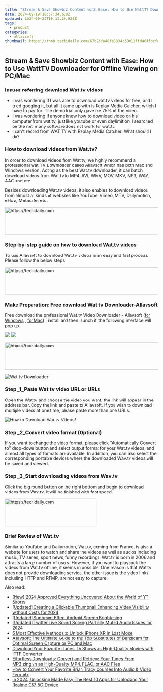 ```yaml
---
title: "Stream & Save Showbiz Content with Ease: How to Use WattTV Downloader for Offline Viewing on PC/Mac"
date: 2024-09-19T18:37:34.620Z
updated: 2024-09-25T19:13:29.928Z
tags:
  - product
categories:
  - allavsoft
thumbnail: https://thmb.techidaily.com/67b23da48fe8834c53011ffd46dfbcfae0dcd1d4b8032e4d0eac025d92bb93bb.jpg
---
```


## Stream & Save Showbiz Content with Ease: How to Use WattTV Downloader for Offline Viewing on PC/Mac

### Issues referring download Wat.tv videos

* I was wondering if I was able to download wat.tv videos for free, and I tried googling it, but all it came up with is Replay Media Catcher, which I have to pay for. The demo trial only gave me 75% of the video.
* I was wondering if anyone knew how to download video on his computer from wat.tv, just like youtube or even daylimition. I searched on the net, many software does not work for wat.tv.
* I can't record from WAT TV with Replay Media Catcher. What should I do?

### How to download videos from Wat.tv?

In order to download videos from Wat.tv, we highly recommend a professional Wat TV Downloader called Allavsoft which has both Mac and Windows version. Acting as the best Wat.tv downloader, it can batch download videos from Wat.tv to MP4, AVI, WMV, MOV, MKV, MP3, WAV, AAC and etc.

Besides downloading Wat.tv videos, it also enables to download videos from almost all kinds of websites like YouTube, Vimeo, MTV, Dailymotion, eHow, Metacafe, etc.

<!-- affiliate ads begin -->
<a href="https://united.elfm.net/c/5597632/2139563/4704" target="_top" id="2139563">
  <img src="//a.impactradius-go.com/display-ad/4704-2139563" border="0" alt="https://techidaily.com" width="728" height="90"/>
</a>
<img height="0" width="0" src="https://united.elfm.net/i/5597632/2139563/4704" style="position:absolute;visibility:hidden;" border="0" />
<!-- affiliate ads end -->

### Step-by-step guide on how to download Wat.tv videos

To use Allavsoft to download Wat.tv videos is an easy and fast process. Please follow the below steps.

<!-- affiliate ads begin -->
<a href="https://unicoeye.pxf.io/c/5597632/2148774/18498" target="_top" id="2148774">
  <img src="//a.impactradius-go.com/display-ad/18498-2148774" border="0" alt="https://techidaily.com" width="728" height="90"/>
</a>
<img height="0" width="0" src="https://unicoeye.pxf.io/i/5597632/2148774/18498" style="position:absolute;visibility:hidden;" border="0" />
<!-- affiliate ads end -->

### Make Preparation: Free download Wat.tv Downloader-Allavsoft

Free download the professional Wat.tv Video Downloader - Allavsoft ([for Windows](https://tools.techidaily.com/allavsoft/products/) , [for Mac](https://tools.techidaily.com/allavsoft/products/)) , install and then launch it, the following interface will pop up.

[![](https://www.allavsoft.com/how-to/../images/how-to/free-download-win.jpg)](https://tools.techidaily.com/allavsoft/products/) [![](https://www.allavsoft.com/how-to/../images/how-to/free-download-mac.jpg)](https://tools.techidaily.com/allavsoft/products/)

<!-- affiliate ads begin -->
<a href="https://review-au.sjv.io/c/5597632/2098702/14409" target="_top" id="2098702">
  <img src="//a.impactradius-go.com/display-ad/14409-2098702" border="0" alt="https://techidaily.com" width="728" height="90"/>
</a>
<img height="0" width="0" src="https://review-au.sjv.io/i/5597632/2098702/14409" style="position:absolute;visibility:hidden;" border="0" />
<!-- affiliate ads end -->

![Wat.tv Downloader](https://www.allavsoft.com/how-to/../images/allavsoft/screen-shot-600.jpg)

### Step _1_Paste Wat.tv video URL or URLs

Open the Wat.tv and choose the video you want, the link will appear in the address bar. Copy the link and paste to Allavsoft. If you wish to download multiple videos at one time, please paste more than one URLs.

![How to Download Wat.tv Videos?](https://www.allavsoft.com/how-to/../images/how-to/wat-tv-downloader/download-wattv-videos.jpg)

### Step _2_Convert video format (Optional)

If you want to change the video format, please click "Automatically Convert to" drop-down button and select output format for your Wat.tv videos, and almost all types of formats are available. In addition, you can also select the corresponding portable devices where the downloaded Wav.tv videos will be saved and viewed.

### Step _3_Start downloading videos from Wav.tv

Click the big round button on the right bottom and begin to download videos from Wav.tv. It will be finished with fast speed.

<!-- affiliate ads begin -->
<a href="https://aligracehair.sjv.io/c/5597632/1918714/19272" target="_top" id="1918714">
  <img src="//a.impactradius-go.com/display-ad/19272-1918714" border="0" alt="https://techidaily.com" width="300" height="90"/>
</a>
<img height="0" width="0" src="https://aligracehair.sjv.io/i/5597632/1918714/19272" style="position:absolute;visibility:hidden;" border="0" />
<!-- affiliate ads end -->

### Brief Review of Wat.tv

Similar to YouTube and Dailymotion, Wat.tv, coming from France, is also a website for users to watch and share the videos as well as audios including music, TV series, sport news, funny recordings. Wat.tv is born in 2006 and attracts a large number of users. However, if you want to playback the videos from Wat.tv offline, it seems impossible. One reason is that Wat.tv does not provide downloading service, the other issue is the video links including HTTP and RTMP, are not easy to capture.

<ins class="adsbygoogle"
     style="display:block"
     data-ad-format="autorelaxed"
     data-ad-client="ca-pub-7571918770474297"
     data-ad-slot="1223367746"></ins>

<ins class="adsbygoogle"
     style="display:block"
     data-ad-client="ca-pub-7571918770474297"
     data-ad-slot="8358498916"
     data-ad-format="auto"
     data-full-width-responsive="true"></ins>

<span class="atpl-alsoreadstyle">Also read:</span>
<div><ul>
<li><a href="https://facebook-video-share.techidaily.com/new-2024-approved-everything-uncovered-about-the-world-of-yt-shorts/"><u>[New] 2024 Approved Everything Uncovered About the World of YT Shorts</u></a></li>
<li><a href="https://facebook-record-videos.techidaily.com/updated-creating-a-clickable-thumbnail-enhancing-video-visibility-without-costs-for-2024/"><u>[Updated] Creating a Clickable Thumbnail Enhancing Video Visibility without Costs for 2024</u></a></li>
<li><a href="https://some-approaches.techidaily.com/updated-sunbeam-effect-android-screen-brightening/"><u>[Updated] Sunbeam Effect Android Screen Brightening</u></a></li>
<li><a href="https://facebook-clips.techidaily.com/updated-twitter-live-sound-solving-partially-muted-audio-issues-for-2024/"><u>[Updated] Twitter Live Sound Solving Partially Muted Audio Issues for 2024</u></a></li>
<li><a href="https://ios-unlock.techidaily.com/5-most-effective-methods-to-unlock-iphone-xr-in-lost-mode-by-drfone-ios/"><u>5 Most Effective Methods to Unlock iPhone XR in Lost Mode</u></a></li>
<li><a href="https://discover-data.techidaily.com/allavsoft-the-ultimate-guide-to-the-top-substitutes-of-bandicam-for-optimal-screen-capture-on-pc-and-mac/"><u>Allavsoft: The Ultimate Guide to the Top Substitutes of Bandicam for Optimal Screen Capture on PC and Mac</u></a></li>
<li><a href="https://discover-data.techidaily.com/download-your-favorite-itunes-tv-shows-as-high-quality-movies-with-ittf-converter/"><u>Download Your Favorite iTunes TV Shows as High-Quality Movies with ITTF Converter</u></a></li>
<li><a href="https://discover-data.techidaily.com/effortless-downloads-convert-and-retrieve-your-tunes-from-mp3zingvn-as-high-quality-mp4-flac-or-aac-files/"><u>Effortless Downloads: Convert and Retrieve Your Tunes From MP3.zing.vn as High-Quality MP4, FLAC, or AAC Files</u></a></li>
<li><a href="https://discover-data.techidaily.com/how-to-convert-your-favorite-brian-tracy-courses-into-audio-and-video-formats/"><u>How to Convert Your Favorite Brian Tracy Courses Into Audio & Video Formats</u></a></li>
<li><a href="https://easy-unlock-android.techidaily.com/in-2024-unlocking-made-easy-the-best-10-apps-for-unlocking-your-realme-c67-5g-device-by-drfone-android/"><u>In 2024, Unlocking Made Easy The Best 10 Apps for Unlocking Your Realme C67 5G Device</u></a></li>
</ul></div>

